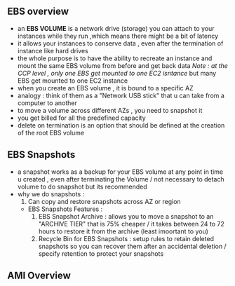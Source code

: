 ## EBS overview
- an **EBS VOLUME** is a network drive (storage) you can attach to your instances while they run ,which means there might be a bit of latency 
- it allows your instances to conserve data , even after the termination of instance like hard drives
- the whole purpose is to have the ability to recreate an instance and mount the same EBS volume from before and get back data
*Note : at the CCP level , only one EBS get mounted to one EC2 isntance* but many EBS get mounted to one EC2 instance 
 - when you create an EBS volume , it is bound to a specific AZ 
 - analogy : think of them as a "Network USB stick" that u can  take from a computer to another
 - to move a volume across different AZs , you need to snapshot it
 - you get billed for all the predefined capacity 
 - delete on termination is an option that should be defined at the creation of the root EBS volume
## EBS Snapshots 
- a snapshot works as a backup for your EBS volume at any point in time u created , even after terminating the Volume / not necessary to detach volume to do snapshot but its recommended 
- why we do snapshots : 
	1. Can copy and restore snapshots across AZ or region 
	- EBS Snapshots Features : 
	  1. EBS Snapshot Archive : allows you to move a snapshot to an "ARCHIVE TIER" that is 75% cheaper / it takes between 24 to 72 hours to restore it from the archive (least imoortant to you)
	  2. Recycle Bin for EBS Snapshots : setup rules to retain deleted snapshots so you can recover them after an accidental deletion / specify retention to protect your snapshots

## AMI Overview 
